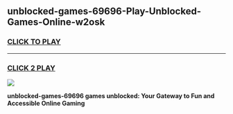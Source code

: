 
## unblocked-games-69696-Play-Unblocked-Games-Online-w2osk
<h3>
<a href="https://premium76.site?title=unblocked-games-69696&ref=25A">CLICK TO PLAY</a></h3>
<hr>

<h3>
<a href="https://premium76.site?title=unblocked-games-69696&ref=25A">CLICK 2 PLAY</a>
  
</h3>

<a href="https://premium76.site?title=unblocked-games-69696&ref=25A"><img src="https://clearcache.store/games.png"></a>


**unblocked-games-69696 games unblocked: Your Gateway to Fun and Accessible Online Gaming**
